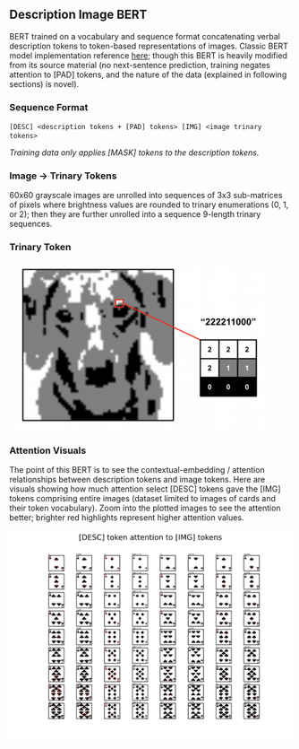 ## Description Image BERT
BERT trained on a vocabulary and sequence format concatenating verbal description tokens to token-based representations of images. Classic BERT model implementation reference [here](https://neptune.ai/blog/how-to-code-bert-using-pytorch-tutorial); though this BERT is heavily modified from its source material (no next-sentence prediction, training negates attention to [PAD] tokens, and the nature of the data (explained in following sections) is novel).
### Sequence Format
```
[DESC] <description tokens + [PAD] tokens> [IMG] <image trinary tokens>
```
*Training data only applies [MASK] tokens to the description tokens.*
### Image -> Trinary Tokens
60x60 grayscale images are unrolled into sequences of 3x3 sub-matrices of pixels where brightness values are rounded to trinary enumerations (0, 1, or 2); then they are further unrolled into a sequence 9-length trinary sequences.
### Trinary Token
<img src="/static/trinary_demo.png" height="300">

### Attention Visuals
The point of this BERT is to see the contextual-embedding / attention relationships between description tokens and image tokens. Here are visuals showing how much attention select [DESC] tokens gave the [IMG] tokens comprising entire images (dataset limited to images of cards and their token vocabulary). Zoom into the plotted images to see the attention better; brighter red highlights represent higher attention values.

<img src="/attention_plots/attn_plot.png" width="1500">
